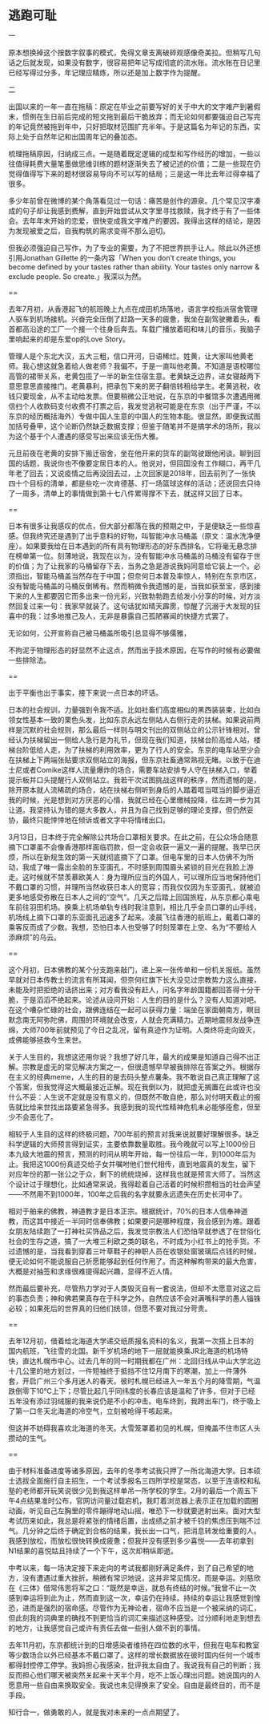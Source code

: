 **<font size=5>逃跑可耻</font>**

一

原本想换掉这个按数字叙事的模式，免得文章支离破碎观感像奇美拉。但稍写几句话之后就发现，如果没有数字，很容易把年记写成彻底的流水账。流水账在日记里已经写得过分多，年记理应精炼，所以还是加上数字作为提醒。

二

出国以来的一年一直在拖稿：原定在毕业之前要写好的关于中大的文字难产到暑假末，惯例在生日前后完成的短文拖到最后干脆放弃；而无论如何都要强迫自己写完的年记竟然被拖到年中，只好把取材范围扩充半年。于是这篇名为年记的东西，实际上处于自然年记和出国周年记的叠加态。

梳理拖稿原因，归纳成三点。一是随着既定逻辑的成型和写作经历的增加，一些以往值得耗费大量笔墨做思维训练的题材逐渐失去了被记述的价值；二是一些现在仍觉得值得写下来的题材很容易导向不可以写的结局；三是这一年比去年过得幸福了很多。

多少年前曾在微博的某个角落看见过一句话：痛苦是创作的源泉。几个常见汉字凑成的句子却让我感到费解，直到开始尝试从文字里寻找救赎，我才终于有了一些体会。去年年末开始的恋爱，很快变成我文字难产的要因。我得出这样的结论，是因为发现被爱之后，自我构筑的需求变得不那么迫切。

但我必须强迫自己写作，为了专业的需要，为了不把世界拱手让人。除此以外还想引用Jonathan Gillette 的一条内容「When you don’t create things, you become defined by your tastes rather than ability. Your tastes only narrow & exclude people. So create.」我深以为然。

==

去年7月初，从香港起飞的航班晚上九点在成田机场落地，语言学校指派宿舍管理人驱车到机场接机。兴奋完全压倒了赶路一天多的疲惫，我坐在副驾驶撇着头，看首都高沿途的工厂一个接一个往身后奔去。车载广播放着昭和味儿的音乐，我脑子里响起来的却是东爱op的Love Story。

管理人是个东北大汉，五大三粗，信口开河，日语稀烂。姓黄，让大家叫他黄老师。我心想这就急着给人做老师？我偏不，于是一直叫他老黄。不知道是语校哪位高管的裙带关系，老黄包揽了一半的新生住宿生意。老黄缺乏边界，进女寝敲两下意思意思直接推门。老黄暴利，把承包下来的房子翻倍转租给学生。老黄逃税，收钱只要现金，从不主动给发票。但要稍微公正地说，在东京的中餐馆多次遭遇用微信扫个人收款码支付收费不打票之后，我发觉逃税可能是在东京（出于严谨，不以东京的经历概括海外）专做中国人生意的中国人的生物本能。很显然，即便我试图加括号叠甲，这个论断仍然缺乏数据支撑；但鉴于随笔并不是搞学术的场所，我以为这个基于个人遭遇的感受写出来应该无伤大雅。

元旦前夜在老黄的安排下搬迁宿舍，坐在他开来的货车的副驾驶跟他闲谈。聊到回国的话题，我说你也不像要定居日本的人。他说对，但回国没有工作糊口，再干几年老了回去；又说疫情之后再没回去过，上次回家是2018年，回去前列了一张快四十个目标的清单，都是些吃一次肯德基、打一场篮球这样的活动；还说回去只待了一周多，清单上的事情做到第十七八件累得撑不下去，就这样又回了日本。

==

日本有很多让我感叹的优点，但大部分都落在我的预期之中，于是便缺乏一些惊喜感。但我终究还是遇到了出乎意料的好物，叫智能冲水马桶盖（原文：温水洗净便座）。如果要我给在日本遇到的所有具有物理形态的好东西排名，它将毫无悬念排在榜单第一位。刻薄地说，我现在以为，没有智能冲水马桶盖的马桶没有留存于世的价值；为了让我家的马桶留存下去，当务之急是游说我妈同意给它装上一个。必须指出，智能马桶盖当然存在于中国；但奈何日本普及率惊人，特别在东京市区，没有智能马桶盖的马桶反倒稀有。然而稍微令我遗憾的是，当我如获至宝，感到接下来的人生都要因它而多出来一份光彩，兴致勃勃跑去给发小分享的时候，对方淡然回复过来一句：我家早就装了。这句话犹如晴天霹雳，惊醒了沉溺于大发现的狂喜中的我：过多地推己及人，无非是暴露自己孤陋寡闻的快捷方式罢了。

无论如何，公开宣称自己被马桶盖所吸引总显得不够儒雅，

不拘泥于物理形态的好显然不止这点，然而出于技术原因，在写作的时候有必要做一些排除法。

==

出于平衡也出于事实，接下来说一点日本的坏话。

日本的社会规训，力量强到令我不适。比如社畜们高度相似的黑西装装束，比如白领女性基本一致的栗色头发，比如东京永远左侧站人右侧行走的扶梯。如果说前两样是沉默的社会规则，那么最后一样则与明文刊出的双侧站立的公示针锋相对。曾经认为扶梯留出一侧给人急行是为礼节，但现在我们知道，扶梯台阶高给人站，楼梯台阶低给人走，为了扶梯的利用效率，更为了行人的安全。东京的电车站至少会在扶梯上下两端张贴要求双侧站立的海报，但东京社畜通常熟视无睹。以致于在迪士尼或者Comike这样人流量爆炸的场合，需要车站安排专人守在扶梯入口，举着提示板并口头提醒行人双侧站立。我若干次试图挑战这样的秩序，然而遗憾的是，除开原本就人流稀疏的场合，站在扶梯右侧听到身后的人踏着哐当哐当的脚步逼近我的时候，光是想到对方厌恶的心情，我就已经在心里缴械投降，往左跨一步为其让道。我坚持认为错的是大多数人，并且为自己找到足够的理论支撑，但仍然妥协，最终只能悻悻地在倾诉或者文字中将情绪出口。

3月13日，日本终于完全解除公共场合口罩相关要求。在此之前，在公众场合随意摘下口罩虽不会像香港那样面临罚款，但一定会收获一遍又一遍的提醒。我早已厌烦，所以在新规生效的第一天就彻底摘下了口罩。但电车里的日本人仿佛不为所动，我成了唯一露出全脸的东亚面孔，不时感到周围眉头紧锁的目光在我脸上游走。这时候就不禁羡慕欧美人：身为理所应当的外国人，可以理所应当地保持他们不戴口罩的习惯，并理所当然收获日本人的宽容；而我仅仅因为东亚面孔，就被迫更多地感受弥散在日本人之间的“空气”。几天之后踏上回国旅程，从东京都心乘电车前往羽田机场。换乘上机场单轨专线时我注意到，相比几乎全员口罩的山手线，机场线上摘下口罩的东亚面孔迅速多了起来。凌晨飞往香港的航班上，戴着口罩的乘客反而成了少数。我想，恐怕日本人也受够了时刻笼罩在上空、名为“不要给人添麻烦”的乌云。

==

这个月初，日本佛教的某个分支跑来敲门，递上来一张传单和一份机关报纸。虽然早就对日本传教士的流言有所耳闻，但奈何红旗下长大没见过宗教势力这么直接，未能及时把拒绝的话挤出来；对方看我没有赶人，问名字年龄国籍都回答得十分干脆，于是滔滔不绝起来。论述从设问开始：人生的目的是什么？没有人知道对吧。在这个嘈杂忙碌的社会，跟佛连结在一起可以获得力量：端坐在家面朝南方，瞑目默念南无阿弥陀佛，周围的环境就会改变，人就会充满精力。近期地震频发战争连绵，大师700年前就预见了今日之乱况，留有真迹作为证明。人类终将走向毁灭，成佛能够拯救今生来世。

关于人生目的，我想这还用你说？我想了好几年，最大的成果是知道自己得不出正解。宗教是虚无的常见解决方案之一，但很遗憾早早被我排除在答案之外。根据存在主义的经典meme，人生的目的是去码头整点薯条。我不敢说自己真正理解了这个答案，但我觉得这大概最接近正解。现在我倒以为，就把虚无搁置在此或许也没什么不妥：人生说不定就是没有意义的，但既然不敢自绝，那么对付明天截止的报告就比给来世找出路要紧急得多。我感到我的现代性精神危机未必能够痊愈，但至少不会恶化了。

相较于人生目的这样的终极问题，700年前的预言对我来说就要好理解很多。缺乏科学逻辑的大师预言得到证实，主要依靠数量取胜。我今晚就可以写上1000份日本九级大地震的预言，预测的时间从明年开始，每一份往后一年，到1000年后为止。我把这1000份真迹交给子女并嘱咐他们世代相传，直到地震真的发生，留下对应年份的那一张公之于众，剩下的统统烧掉，这样我也就是预言大师了。当然这个设计过于理想化，比如通常来说，我得趁着自己活着的时候积攒相当的社会声望——不然用不到1000年，100年之后我的名字就要永远遗失在历史长河中了。

相对于舶来的佛教，神道教才是日本正宗。根据统计，70%的日本人信奉神道教，而这其中接近一半同时信奉佛教；如果要问是哪种程度，我会感到为难。跟着女朋友陆续跑了一打神社买饰品之后，我发觉宗教法人们恐怕早就参透了在世俗化社会的生存之道，搞了一大堆三利欧之类的联名，不时成为小红书上的抢手货。不过遗憾的是，当我看到穿着三叶草鞋子的神职人员在收银处窗玻璃后点钱的时候，便无论如何不能说服自己祈愿能够起到任何作用了。而这种解构带来的最大危害，大概是对抽签和求缘很难提得起兴趣，显得不近人情。

然而最后要补充，尽管热力学对于人类毁灭自有一套说法，但却不太愿意对这之后的事态负责；神和佛若果真存在于科学之外，自然应该不会对满嘴科学的愚人锱铢必较；如果死后的世界真的归他们统领，但愿不要对我过分苛责。

==

去年12月初，借着给北海道大学递交纸质报名资料的名义，我第一次搭上日本的国内航班，飞往雪的北国。新千岁机场的地下一层就能换乘JR北海道的机场特快，直达札幌市中心。过去几年的同一时期我都在广州：北回归线从中山大学北边十几公里的地方划过，一件短袖终于抵挡不住12月南下的寒潮，加上一件薄外套，开启广州三个多月迷人的春天。彼时札幌已经进入一年五个月的降雪期，气温跌倒零下10℃上下；尽管比起几乎同纬度的长春应该是温和了许多，但对于已经五年没有添过羽绒服的我来说仍是不小的冲击。电车终到，我跨出车门，终于吸上了第一口冬天北海道的冷空气，立刻被呛得干咳起来。

但这并不妨碍我喜欢北海道的冬天。大雪笼罩着初见的札幌，但掩盖不住市区人头攒动的生气。

==

由于材料准备进度等诸多原因，去年的冬季考试我只押了一所北海道大学。日本硕士选拔全面施行自主招生，一个考试季报名三四所学校是常态，以至于连语校和私塾的老师都开玩笑说很少见到我这样单吊一所学校的学生。2月的最后一个周五下午4点结果准时公布，官网访问量过载宕机，我盯着浏览器上表示正在加载的圆圈动画，听见自己左胸里的零件蹦得地动山摇，唯恐下一秒就要迸射出来。面对大型考试历来如此，我总是将紧张的情绪后置，出成绩之前才被千钧的焦虑压到喘不过气。几分钟之后终于确定到合格的结果，我长出一口气，把消息转发给重要的人。我感到放松，而放松很快转换成疲惫；但我并没有感到多少喜悦——去年初拿到N1结果的喜悦姑且持续了一个下午，这次却稍纵即逝。

中考以来，每一场决定接下来走向的考试我都刚好满足条件，到了自己希望的地方，没有遭遇过重大挫折。稍微有常识地说，这并非常见情况，而是幸运。刘慈欣在《三体》借常伟思将军之口：“既然是幸运，就总有终结的时候。”我曾不止一次感到幸运将到此为止，然而直到这一次，幸运仍在持续。持续的幸运让我感觉到惶恐，进而是强烈的宿命感。尽管作为无神论者，宿命不应当是一个被采纳的词汇，但此刻我的词典里的确找不到更恰当的词汇来描述这种感受。过分顺利地走到想去的地方，让我感觉自己或许有责任去做一些别人做不到的事情。

去年11月初，东京都统计到的日增感染者维持在四位数的水平，但我在电车和教室等少数场合以外已经基本不戴口罩了。这样的增长数据放在彼时国内任何一个城市都得封控停工停学。我妈担心我感染，批评我太自由了。我说我有自己的判断；我反而担心他们哪天被突然关起来十天半个月，吃不上饭心理出问题。她说国内的人愿意用一些自由来换取安全。我说也未见得换来了安全。自由是最终目的，而不是手段。

知行合一，做勇敢的人，就是我对未来的一点点期望了。
